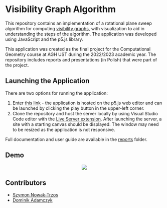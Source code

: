 # Visibility Graph Algorithm

This repository contains an implementation of a rotational plane sweep algorithm for computing [visibility graphs](https://en.wikipedia.org/wiki/Visibility_graph), with visualization to aid in understanding the steps of the algorithm. The application was developed using JavaScript and the p5.js library.

This application was created as the final project for the Computational Geometry course at AGH UST during the 2022/2023 academic year. The repository includes reports and presentations (in Polish) that were part of the project.

## Launching the Application

There are two options for running the application:
1. Enter [this link](https://editor.p5js.org/Szyntos/sketches/2SYD7g12Z) - the application is hosted on the p5.js web editor and can be launched by clicking the play button in the upper-left corner.
2. Clone the repository and host the server locally by using Visual Studio Code editor with the [Live Server extension](https://marketplace.visualstudio.com/items?itemName=ritwickdey.LiveServer). After launching the server, a site with a starting canvas should be displayed. The window may need to be resized as the application is not responsive.

Full documentation and user guide are available in the [reports](https://github.com/dadamczykk/Visibility_Graph/tree/main/reports) folder.


## Demo 
<p align="center">
  <img src="https://github.com/dadamczykk/Visibility_Graph/blob/main/reports/visGraph.gif">
</p>

## Contributors
* [Szymon Nowak-Trzos](https://github.com/Szyntos/)
* [Dominik Adamczyk](https://github.com/dadamczykk)